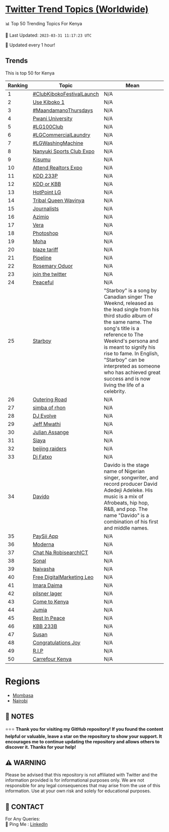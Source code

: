 [Twitter Trend Topics (Worldwide)](https://github.com/ErcinDedeoglu/Twitter-Trend-Topics)
==========


📊 Top 50 Trending Topics For Kenya

📆 Last Updated: `2023-03-31 11:17:23 UTC`

🔧 Updated every 1 hour!


## Trends

This is top 50 for Kenya

| Ranking | Topic | Mean |
| ------- | ------------ | ------------ |
| 1 | [#ClubKibokoFestivalLaunch](http://twitter.com/search?q=%23ClubKibokoFestivalLaunch) | N/A |
| 2 | [Use Kiboko 1](http://twitter.com/search?q=Use+Kiboko+1) | N/A |
| 3 | [#MaandamanoThursdays](http://twitter.com/search?q=%23MaandamanoThursdays) | N/A |
| 4 | [Pwani University](http://twitter.com/search?q=Pwani+University) | N/A |
| 5 | [#LG100Club](http://twitter.com/search?q=%23LG100Club) | N/A |
| 6 | [#LGCommercialLaundry](http://twitter.com/search?q=%23LGCommercialLaundry) | N/A |
| 7 | [#LGWashingMachine](http://twitter.com/search?q=%23LGWashingMachine) | N/A |
| 8 | [Nanyuki Sports Club Expo](http://twitter.com/search?q=Nanyuki+Sports+Club+Expo) | N/A |
| 9 | [Kisumu](http://twitter.com/search?q=Kisumu) | N/A |
| 10 | [Attend Realtors Expo](http://twitter.com/search?q=Attend+Realtors+Expo) | N/A |
| 11 | [KDD 233P](http://twitter.com/search?q=KDD+233P) | N/A |
| 12 | [KDD or KBB](http://twitter.com/search?q=KDD+or+KBB) | N/A |
| 13 | [HotPoint LG](http://twitter.com/search?q=HotPoint+LG) | N/A |
| 14 | [Tribal Queen Wavinya](http://twitter.com/search?q=Tribal+Queen+Wavinya) | N/A |
| 15 | [Journalists](http://twitter.com/search?q=Journalists) | N/A |
| 16 | [Azimio](http://twitter.com/search?q=Azimio) | N/A |
| 17 | [Vera](http://twitter.com/search?q=Vera) | N/A |
| 18 | [Photoshop](http://twitter.com/search?q=Photoshop) | N/A |
| 19 | [Moha](http://twitter.com/search?q=Moha) | N/A |
| 20 | [blaze tariff](http://twitter.com/search?q=blaze+tariff) | N/A |
| 21 | [Pipeline](http://twitter.com/search?q=Pipeline) | N/A |
| 22 | [Rosemary Oduor](http://twitter.com/search?q=Rosemary+Oduor) | N/A |
| 23 | [join the twitter](http://twitter.com/search?q=join+the+twitter) | N/A |
| 24 | [Peaceful](http://twitter.com/search?q=Peaceful) | N/A |
| 25 | [Starboy](http://twitter.com/search?q=Starboy) | "Starboy" is a song by Canadian singer The Weeknd, released as the lead single from his third studio album of the same name. The song's title is a reference to The Weeknd's persona and is meant to signify his rise to fame. In English, "Starboy" can be interpreted as someone who has achieved great success and is now living the life of a celebrity. |
| 26 | [Outering Road](http://twitter.com/search?q=Outering+Road) | N/A |
| 27 | [simba of rhon](http://twitter.com/search?q=simba+of+rhon) | N/A |
| 28 | [DJ Evolve](http://twitter.com/search?q=DJ+Evolve) | N/A |
| 29 | [Jeff Mwathi](http://twitter.com/search?q=Jeff+Mwathi) | N/A |
| 30 | [Julian Assange](http://twitter.com/search?q=Julian+Assange) | N/A |
| 31 | [Siaya](http://twitter.com/search?q=Siaya) | N/A |
| 32 | [beijing raiders](http://twitter.com/search?q=beijing+raiders) | N/A |
| 33 | [Dj Fatxo](http://twitter.com/search?q=Dj+Fatxo) | N/A |
| 34 | [Davido](http://twitter.com/search?q=Davido) | Davido is the stage name of Nigerian singer, songwriter, and record producer David Adedeji Adeleke. His music is a mix of Afrobeats, hip hop, R&B, and pop. The name "Davido" is a combination of his first and middle names. |
| 35 | [PaySii App](http://twitter.com/search?q=PaySii+App) | N/A |
| 36 | [Moderna](http://twitter.com/search?q=Moderna) | N/A |
| 37 | [Chat Na RobisearchICT](http://twitter.com/search?q=Chat+Na+RobisearchICT) | N/A |
| 38 | [Sonal](http://twitter.com/search?q=Sonal) | N/A |
| 39 | [Naivasha](http://twitter.com/search?q=Naivasha) | N/A |
| 40 | [Free DigitalMarketing Leo](http://twitter.com/search?q=Free+DigitalMarketing+Leo) | N/A |
| 41 | [Imara Daima](http://twitter.com/search?q=Imara+Daima) | N/A |
| 42 | [pilsner lager](http://twitter.com/search?q=pilsner+lager) | N/A |
| 43 | [Come to Kenya](http://twitter.com/search?q=Come+to+Kenya) | N/A |
| 44 | [Jumia](http://twitter.com/search?q=Jumia) | N/A |
| 45 | [Rest In Peace](http://twitter.com/search?q=Rest+In+Peace) | N/A |
| 46 | [KBB 233B](http://twitter.com/search?q=KBB+233B) | N/A |
| 47 | [Susan](http://twitter.com/search?q=Susan) | N/A |
| 48 | [Congratulations Joy](http://twitter.com/search?q=Congratulations+Joy) | N/A |
| 49 | [R.I.P](http://twitter.com/search?q=R.I.P) | N/A |
| 50 | [Carrefour Kenya](http://twitter.com/search?q=Carrefour+Kenya) | N/A |



# Regions

* [Mombasa](</Kenya/Mombasa.md>)
* [Nairobi](</Kenya/Nairobi.md>)



## 📝 NOTES

⭐⭐⭐ **Thank you for visiting my GitHub repository! If you found the content helpful or valuable, leave a star on the repository to show your support. It encourages me to continue updating the repository and allows others to discover it. Thanks for your help!**


## ⚠️ WARNING

Please be advised that this repository is not affiliated with Twitter and the information provided is for informational purposes only. We are not responsible for any legal consequences that may arise from the use of this information. Use at your own risk and solely for educational purposes.


## 📨 CONTACT

 For Any Queries:  
            🏓 Ping Me : [LinkedIn](https://www.linkedin.com/in/ercindedeoglu/)
